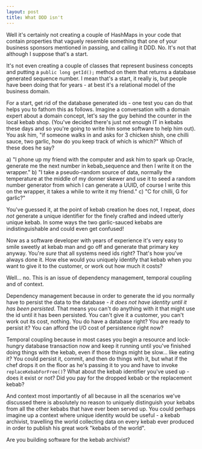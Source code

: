 ```yaml
---
layout: post
title: What DDD isn't
---
```


Well it's certainly not creating a couple of HashMaps in your code that contain properties that vaguely resemble something that one of your business sponsors mentioned in passing, and calling it DDD. No. It's not that although I suppose that's a start.

It's not even creating a couple of classes that represent business concepts and putting a `public long getId();` method on them that returns a database generated sequence number. I mean that's a start, it really is, but people have been doing that for years - at best it's a relational model of the business domain.

For a start, get rid of the database generated ids - one test you can do that helps you to fathom this as follows. Imagine a conversation with a domain expert about a domain concept, let's say the guy behind the counter in the local kebab shop. (You've decided there's just not enough IT in kebabs these days and so you're going to write him some software to help him out). You ask him, "if someone walks in and asks for 3 chicken shish, one chilli sauce, two garlic, how do you keep track of which is which?" Which of these does he say?

a) "I phone up my friend with the computer and ask him to spark up Oracle, generate me the next number in kebab_sequence and then I write it on the wrapper."
b) "I take a pseudo-random source of data, normally the temperature at the middle of my donner skewer and use it to seed a random number generator from which I can generate a UUID, of course I write this on the wrapper, it takes a while to write it my friend."
c) "C for chilli, G for garlic?"

You've guessed it, at the point of kebab creation he does not, I repeat, *does not* generate a unique identifier for the finely crafted and indeed utterly unique kebab. In some ways the two garlic-sauced kebabs are indistinguishable and could even get confused!

Now as a software developer with years of experience it's very easy to smile sweetly at kebab man and go off and generate that primary key anyway. You're *sure* that all systems need ids right? That's how you've always done it. How else would you uniquely identify that kebab when you want to give it to the customer, or work out how much it costs?

Well... no. This is an issue of dependency management, temporal coupling and of context.

Dependency management because in order to generate the id you normally have to persist the data to the database - *it does not have identity until it has been persisted*. That means you can't do anything with it that might use the id until it has been persisted. You can't give it a customer, you can't work out its cost, nothing. You do have a database right? You are ready to persist it? You can afford the I/O cost of persistence right now?

Temporal coupling because in most cases you begin a resource and lock-hungry database transaction now and keep it running until you've finished doing things with the kebab, even if those things might be slow... like eating it? You could persist it, commit, and then do things with it, but what if the chef drops it on the floor as he's passing it to you and have to invoke `replaceKebabForFree()`? What about the kebab identifier you've used up - does it exist or not? Did you pay for the dropped kebab or the replacement kebab?

And context most importantly of all because in all the scenarios we've discussed there is absolutely no reason to uniquely distinguish your kebabs from all the other kebabs that have ever been served up. You could perhaps imagine up a context where unique identity would be useful - a kebab archivist, travelling the world collecting data on every kebab ever produced in order to publish his great work "kebabs of the world".

Are you building software for the kebab archivist?

